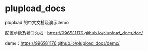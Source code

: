 plupload_docs
=============

plupload 的中文文档及演示demo

配置参数及接口文档：[<https://996581176.github.io/plupload_docs/doc/>](https://996581176.github.io/plupload_docs/doc/)

demo：[<https://996581176.github.io/plupload_docs/demo/>](https://996581176.github.io/plupload_docs/demo/)
